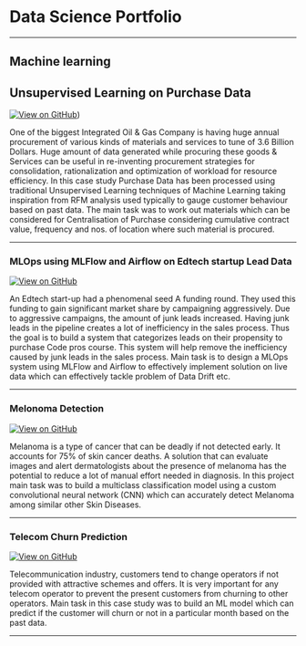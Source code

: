# Data Science Portfolio
---
## Machine learning

## Unsupervised Learning on Purchase Data
[![View on GitHub](https://img.shields.io/badge/GitHub-View_on_GitHub-blue?logo=GitHub)](https://myspace.ongc.co.in/blogs/purchase_data_ml/entry/Unsupervised_Machine_Learning_ML_for_MM_Purchase_Data_Analysis_of_ONGC_Western_Sector_of_last_Five_Years?lang=en_us))

One of the biggest Integrated Oil & Gas Company is having huge annual procurement of various kinds of materials and services to tune of 3.6 Billion Dollars. Huge amount of data generated while procuring these goods & Services can be useful in re-inventing procurement strategies for consolidation, rationalization and optimization of workload for resource efficiency. In this case study Purchase Data has been processed using traditional Unsupervised Learning techniques of Machine Learning taking inspiration from RFM analysis used typically to gauge customer behaviour based on past data. The main task was to work out materials which can be considered for Centralisation of Purchase considering cumulative contract value, frequency and nos. of location where such material is procured.

---

### MLOps using MLFlow and Airflow on Edtech startup Lead Data
[![View on GitHub](https://img.shields.io/badge/GitHub-View_on_GitHub-blue?logo=GitHub)](https://github.com/Rohitnith/MLOPs-with-MLFlow-and-Airflow/tree/main)

An Edtech start-up  had a phenomenal seed A funding round. They used this funding to gain significant market share by campaigning aggressively. Due to aggressive campaigns, the amount of junk leads increased. Having junk leads in the pipeline creates a lot of inefficiency in the sales process. Thus the goal  is to build a system that categorizes leads on their propensity to purchase Code pros course. This system will help remove the inefficiency caused by junk leads in the sales process.
Main task is to design a MLOps system using MLFlow and Airflow to effectively implement solution on live data which can effectively tackle problem of Data Drift etc.


---
### Melonoma Detection
[![View on GitHub](https://img.shields.io/badge/GitHub-View_on_GitHub-blue?logo=GitHub)](https://github.com/Rohitnith/Data-Science-Projects/tree/main/CNN)

Melanoma is a type of cancer that can be deadly if not detected early. It accounts for 75% of skin cancer deaths. A solution that can evaluate images and alert dermatologists about the presence of melanoma has the potential to reduce a lot of manual effort needed in diagnosis. In this project main task was to build a multiclass classification model using a custom convolutional neural network (CNN) which can accurately detect Melanoma among similar other Skin Diseases.

---
### Telecom Churn Prediction

[![View on GitHub](https://img.shields.io/badge/GitHub-View_on_GitHub-blue?logo=GitHub)](https://github.com/Rohitnith/Data-Science-Projects/tree/main/Telecom%20Churn%20Hackthlon)

Telecommunication industry, customers tend to change operators if not provided with attractive schemes and offers. It is very important for any telecom operator to prevent the present customers from churning to other operators. Main task in this case study was to build an ML model which can predict if the customer will churn or not in a particular month based on the past data.

---

